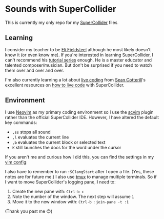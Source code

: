 # Sounds with SuperCollider

This is currently my only repo for my [SuperCollider](https://supercollider.github.io) files.

## Learning

I consider my teacher to be [Eli Fieldsteel](https://www.elifieldsteel.com) although he most likely doesn't know it (or even know me). If you're interested in learning SuperCollider, I can't recommend his [tutorial series](https://www.youtube.com/watch?v=yRzsOOiJ_p4&list=PLPYzvS8A_rTaNDweXe6PX4CXSGq4iEWYC) enough. He is a master educator and talented composer/musician. But don't be surprised if you need to watch them over and over and over.

I'm also currently learning a lot about [live coding](https://toplap.org) from [Sean Cotterill](https://seancotterill.xyz)'s excellent resources on [how to live code](https://theseanco.github.io/howto_co34pt_liveCode) with SuperCollider.

## Environment

I use [Neovim](https://neovim.io) as my primary coding environment so I use the [scvim](https://github.com/supercollider/scvim) plugin rather than the official SuperCollider IDE. However, I have altered the default key commands:

- `,ss` stops all sound
- `,l` evaluates the current line
- `,b` evaluates the current block or selected text
- `K` still launches the docs for the word under the cursor

If you aren't me and curious how I did this, you can find the settings in my [vim config](https://github.com/don-smith/dotfiles/blob/204e55595454fb2fd83be4afb3a01cf2756a5d89/config/nvim/init.vim#L155)

I also have to remember to run `:SClangStart` after I open a file. (Yes, these notes are for future me.) I also use [tmux](https://github.com/tmux/tmux) to manage multiple terminals. So if I want to move SuperCollider's logging pane, I need to:

1. Create the new pane with: `Ctrl-b c`
2. Note the number of the window. The next step will assume `1`
3. Move it to the new window with: `Ctrl-b :join-pane -t :1`

(Thank you past me :heart_eyes:)
